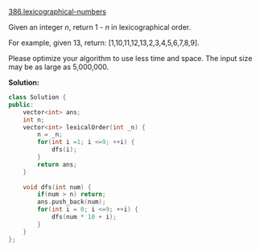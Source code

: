 [386.lexicographical-numbers](https://leetcode.com/problems/lexicographical-numbers/)  

Given an integer _n_, return 1 - _n_ in lexicographical order.

For example, given 13, return: \[1,10,11,12,13,2,3,4,5,6,7,8,9\].

Please optimize your algorithm to use less time and space. The input size may be as large as 5,000,000.  



**Solution:**  

```cpp
class Solution {
public:
    vector<int> ans;
    int n;
    vector<int> lexicalOrder(int _n) {
        n = _n;
        for(int i =1; i <=9; ++i) {
            dfs(i);
        }
        return ans;
    }
    
    void dfs(int num) {
        if(num > n) return;
        ans.push_back(num);
        for(int i = 0; i <=9; ++i) {
            dfs(num * 10 + i);
        }
    }
};
```
      